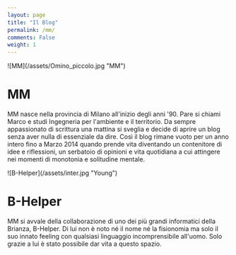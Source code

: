 ```yaml
---
layout: page
title: "Il Blog"
permalink: /mm/
comments: False
weight: 1
---
```


<div markdown="1" id="img-MM">
![MM](/assets/Omino_piccolo.jpg "MM")
</div>

# MM

MM nasce nella provincia di Milano all'inizio degli anni '90. Pare si chiami
Marco e studi Ingegneria per l'ambiente e il territorio. Da sempre appassionato
di scrittura una mattina si sveglia e decide di aprire un blog senza aver nulla
di essenziale da dire. Così il blog rimane vuoto per un anno intero fino a
Marzo 2014 quando prende vita diventando un contenitore di idee e riflessioni,
un serbatoio di opinioni e vita quotidiana a cui attingere nei momenti di
monotonia e solitudine mentale.



<div markdown="1" id="img-B-Helper">
![B-Helper](/assets/inter.jpg "Young")
</div>

# B-Helper

MM si avvale della collaborazione di uno dei più grandi informatici della Brianza, B-Helper. Di lui 
non è noto né il nome né la fisionomia ma solo il suo innato feeling con qualsiasi linguaggio 
incomprensibile all'uomo. Solo grazie a lui è stato possibile dar vita a questo spazio. 
